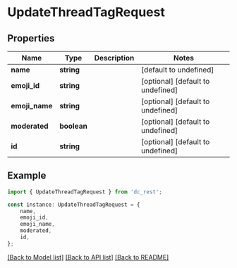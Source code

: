 # UpdateThreadTagRequest


## Properties

Name | Type | Description | Notes
------------ | ------------- | ------------- | -------------
**name** | **string** |  | [default to undefined]
**emoji_id** | **string** |  | [optional] [default to undefined]
**emoji_name** | **string** |  | [optional] [default to undefined]
**moderated** | **boolean** |  | [optional] [default to undefined]
**id** | **string** |  | [optional] [default to undefined]

## Example

```typescript
import { UpdateThreadTagRequest } from 'dc_rest';

const instance: UpdateThreadTagRequest = {
    name,
    emoji_id,
    emoji_name,
    moderated,
    id,
};
```

[[Back to Model list]](../README.md#documentation-for-models) [[Back to API list]](../README.md#documentation-for-api-endpoints) [[Back to README]](../README.md)
